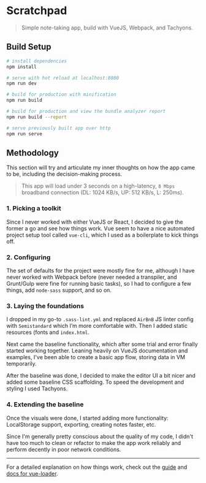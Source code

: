 # Scratchpad

> Simple note-taking app, build with VueJS, Webpack, and Tachyons.

## Build Setup

``` bash
# install dependencies
npm install

# serve with hot reload at localhost:8080
npm run dev

# build for production with minification
npm run build

# build for production and view the bundle analyzer report
npm run build --report

# serve previously built app over http
npm run serve
```

## Methodology
This section will try and articulate my inner thoughts on how the app came to be, including the decision-making process.

> This app will load under 3 seconds on a high-latency, `8 Mbps` broadband connection (DL: 1024 KB/s, UP: 512 KB/s, L: 250ms).

### 1. Picking a toolkit
Since I never worked with either VueJS or React, I decided to give the former a go and see how things work. Vue seem to have a nice automated project setup tool called `vue-cli`, which I used as a boilerplate to kick things off.

### 2. Configuring
The set of defaults for the project were mostly fine for me, although I have never worked with Webpack before (never needed a transpiler, and Grunt/Gulp were fine for running basic tasks), so I had to configure a few things, add `node-sass` support, and so on.

### 3. Laying the foundations
I dropped in my go-to `.sass-lint.yml` and replaced `AirBnB` JS linter config with `Semistandard` which I’m more comfortable with. Then I added static resources (fonts and `index.html`.

Next came the baseline functionality, which after some trial and error finally started working together. Leaning heavily on VueJS documentation and examples, I've been able to create a basic app flow, storing data in VM temporarily.

After the baseline was done, I decided to make the editor UI a bit nicer and added some baseline CSS scaffolding. To speed the development and styling I used Tachyons.

### 4. Extending the baseline
Once the visuals were done, I started adding more functionality: LocalStorage support, exporting, creating notes faster, etc.

Since I'm generally pretty conscious about the quality of my code, I didn't have too much to clean or refactor to make the app work reliably and perform decently in poor network conditions.

---

For a detailed explanation on how things work, check out the [guide](http://vuejs-templates.github.io/webpack/) and [docs for vue-loader](http://vuejs.github.io/vue-loader).
